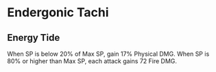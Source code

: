 # Endergonic Tachi

## Energy Tide

When SP is below 20% of Max SP, gain 17% Physical DMG. When SP is 80% or higher than Max SP, each attack gains 72 Fire DMG.